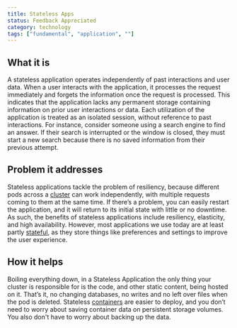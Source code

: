 ```yaml
---
title: Stateless Apps
status: Feedback Appreciated
category: technology
tags: ["fundamental", "application", ""]
---
```


## What it is

A stateless application operates independently of past interactions and user data. 
When a user interacts with the application, it processes the request immediately and forgets the information once the request is processed. 
This indicates that the application lacks any permanent storage containing information on prior user interactions or data. 
Each utilization of the application is treated as an isolated session, 
without reference to past interactions. 
For instance, consider someone using a search engine to find an answer. 
If their search is interrupted or the window is closed, 
they must start a new search because there is no saved information from their previous attempt.

## Problem it addresses

Stateless applications tackle the problem of resiliency, 
because different pods across a [cluster](/cluster/) can work independently, 
with multiple requests coming to them at the same time. 
If there’s a problem, you can easily restart the application, 
and it will return to its initial state with little or no downtime. 
As such, the benefits of stateless applications include resiliency, elasticity, and high availability. 
However, most applications we use today are at least partly [stateful](/stateful-apps/), 
as they store things like preferences and settings to improve the user experience.

## How it helps

Boiling everything down, in a Stateless Application the only thing your cluster is responsible for is 
the code, and other static content, being hosted on it. 
That’s it, no changing databases, no writes and no left over files when the pod is deleted. 
Stateless [containers](/container/) are easier to deploy, 
and you don’t need to worry about saving container data on persistent storage volumes. 
You also don't have to worry about backing up the data.

